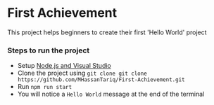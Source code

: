 # First Achievement
This project helps beginners to create their first 'Hello World' project

### Steps to run the project
- Setup [Node.js and Visual Studio](https://docs.google.com/presentation/d/1Vej0tEZQZNSC02weml8bx16FvFUhY2MsMvuGrgqvfro/edit#slide=id.g13b1814c2bf_0_5)
- Clone the project using `git clone git clone https://github.com/MHassanTariq/First-Achievement.git`
- Run `npm run start`
- You will notice a `Hello World` message at the end of the terminal
